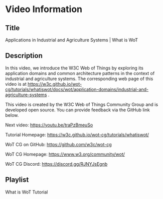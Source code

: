 # Video Information

## Title

Applications in Industrial and Agriculture Systems | What is WoT

## Description

In this video, we introduce the W3C Web of Things by exploring its application domains and common architecture patterns in the context of industrial and agriculture systems.
The corresponding web page of this video is at https://w3c.github.io/wot-cg/tutorials/whatiswot/docs/wot/application-domains/industrial-and-agriculture-systems .

This video is created by the W3C Web of Things Community Group and is developed open source. You can provide feedback via the GitHub link below.

Next video: https://youtu.be/traPzBmeuSo

Tutorial Homepage: https://w3c.github.io/wot-cg/tutorials/whatiswot/

WoT CG on GitHub: https://github.com/w3c/wot-cg

WoT CG Homepage: https://www.w3.org/community/wot/

WoT CG Discord: https://discord.gg/RJNYJsEgnb

## Playlist

What is WoT Tutorial